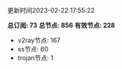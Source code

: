 更新时间2023-02-22 17:55:22

**总订阅: 73**
**总节点: 856**
**有效节点: 228**
- v2ray节点: 167
- ss节点: 60
- trojan节点: 1

